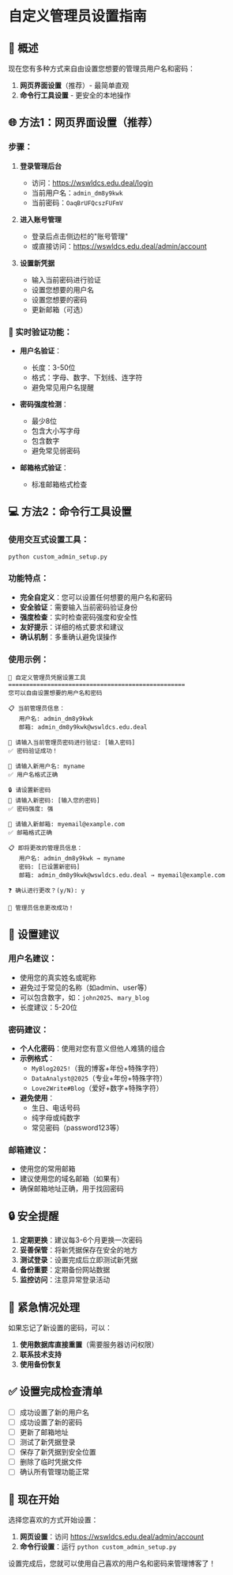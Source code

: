 # 自定义管理员设置指南

## 🎯 概述

现在您有多种方式来自由设置您想要的管理员用户名和密码：

1. **网页界面设置**（推荐）- 最简单直观
2. **命令行工具设置** - 更安全的本地操作

## 🌐 方法1：网页界面设置（推荐）

### 步骤：

1. **登录管理后台**
   - 访问：https://wswldcs.edu.deal/login
   - 当前用户名：`admin_dm8y9kwk`
   - 当前密码：`OaqBrUFQcszFUFmV`

2. **进入账号管理**
   - 登录后点击侧边栏的"账号管理"
   - 或直接访问：https://wswldcs.edu.deal/admin/account

3. **设置新凭据**
   - 输入当前密码进行验证
   - 设置您想要的用户名
   - 设置您想要的密码
   - 更新邮箱（可选）

### 🔧 实时验证功能：

- **用户名验证**：
  - 长度：3-50位
  - 格式：字母、数字、下划线、连字符
  - 避免常见用户名提醒

- **密码强度检测**：
  - 最少8位
  - 包含大小写字母
  - 包含数字
  - 避免常见弱密码

- **邮箱格式验证**：
  - 标准邮箱格式检查

## 💻 方法2：命令行工具设置

### 使用交互式设置工具：

```bash
python custom_admin_setup.py
```

### 功能特点：

- **完全自定义**：您可以设置任何想要的用户名和密码
- **安全验证**：需要输入当前密码验证身份
- **强度检查**：实时检查密码强度和安全性
- **友好提示**：详细的格式要求和建议
- **确认机制**：多重确认避免误操作

### 使用示例：

```
🔧 自定义管理员凭据设置工具
==================================================
您可以自由设置想要的用户名和密码

📋 当前管理员信息：
   用户名: admin_dm8y9kwk
   邮箱: admin_dm8y9kwk@wswldcs.edu.deal

🔑 请输入当前管理员密码进行验证: [输入密码]
✅ 密码验证成功！

👤 请输入新用户名: myname
✅ 用户名格式正确

🔒 请设置新密码
🔑 请输入新密码: [输入您的密码]
✅ 密码强度: 强

📧 请输入新邮箱: myemail@example.com
✅ 邮箱格式正确

📋 即将更改的管理员信息：
   用户名: admin_dm8y9kwk → myname
   密码: [已设置新密码]
   邮箱: admin_dm8y9kwk@wswldcs.edu.deal → myemail@example.com

❓ 确认进行更改？(y/N): y

🎉 管理员信息更改成功！
```

## 📝 设置建议

### 用户名建议：
- 使用您的真实姓名或昵称
- 避免过于常见的名称（如admin、user等）
- 可以包含数字，如：`john2025`、`mary_blog`
- 长度建议：5-20位

### 密码建议：
- **个人化密码**：使用对您有意义但他人难猜的组合
- **示例格式**：
  - `MyBlog2025!`（我的博客+年份+特殊字符）
  - `DataAnalyst@2025`（专业+年份+特殊字符）
  - `Love2Write#Blog`（爱好+数字+特殊字符）
- **避免使用**：
  - 生日、电话号码
  - 纯字母或纯数字
  - 常见密码（password123等）

### 邮箱建议：
- 使用您的常用邮箱
- 建议使用您的域名邮箱（如果有）
- 确保邮箱地址正确，用于找回密码

## 🔒 安全提醒

1. **定期更换**：建议每3-6个月更换一次密码
2. **妥善保管**：将新凭据保存在安全的地方
3. **测试登录**：设置完成后立即测试新凭据
4. **备份重要**：定期备份网站数据
5. **监控访问**：注意异常登录活动

## 🚨 紧急情况处理

如果忘记了新设置的密码，可以：

1. **使用数据库直接重置**（需要服务器访问权限）
2. **联系技术支持**
3. **使用备份恢复**

## ✅ 设置完成检查清单

- [ ] 成功设置了新的用户名
- [ ] 成功设置了新的密码
- [ ] 更新了邮箱地址
- [ ] 测试了新凭据登录
- [ ] 保存了新凭据到安全位置
- [ ] 删除了临时凭据文件
- [ ] 确认所有管理功能正常

## 🎉 现在开始

选择您喜欢的方式开始设置：

1. **网页设置**：访问 https://wswldcs.edu.deal/admin/account
2. **命令行设置**：运行 `python custom_admin_setup.py`

设置完成后，您就可以使用自己喜欢的用户名和密码来管理博客了！
